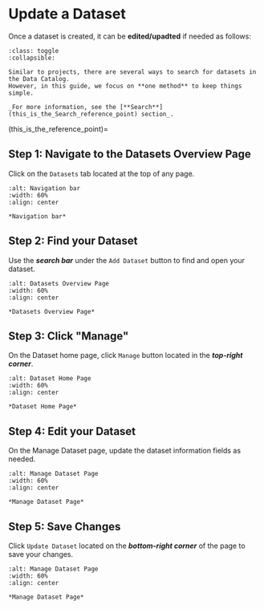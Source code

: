 # Update a Dataset
Once a dataset is created, it can be **edited/upadted** if needed as follows:


```{admonition} Search Options
:class: toggle
:collapsible:

Similar to projects, there are several ways to search for datasets in the Data Catalog. 
However, in this guide, we focus on **one method** to keep things simple.

_For more information, see the [**Search**](this_is_the_Search_reference_point) section_.
```

(this_is_the_reference_point)=
## Step 1: Navigate to the Datasets Overview Page 
Click on the `Datasets` tab located at the top of any page.


```{figure} ../../../_static/images/dataset_tab_2.png
:alt: Navigation bar
:width: 60%
:align: center

*Navigation bar*

```


## Step 2: Find your Dataset 
Use the ***search bar*** under the `Add Dataset` button to find and open your dataset.


```{figure} ../../../_static/images/search_datasets.png
:alt: Datasets Overview Page
:width: 60%
:align: center

*Datasets Overview Page*

```

## Step 3: Click "Manage" 
On the Dataset home page, click `Manage` button located in the ***top-right corner***.


```{figure} ../../../_static/images/manage_button_dataset.png
:alt: Dataset Home Page
:width: 60%
:align: center

*Dataset Home Page*

```


## Step 4: Edit your Dataset
On the Manage Dataset page, update the dataset information fields as needed.

```{figure} ../../../_static/images/manage_dataset_view.png
:alt: Manage Dataset Page
:width: 60%
:align: center

*Manage Dataset Page*

```


## Step 5: Save Changes
Click `Update Dataset` located on the ***bottom-right corner*** of the page to save your changes.

```{figure} ../../../_static/images/update_dataset_button.png
:alt: Manage Dataset Page
:width: 60%
:align: center

*Manage Dataset Page*

```
